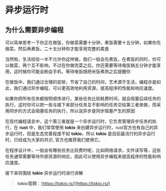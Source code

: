 # 异步运行时

## 为什么需要异步编程

可以简单思考一下你正在做饭，你做菜需要十分钟，煮饭需要十五分钟，如果你先做菜，然后再煮饭，二十五分钟你才能享用完整的美食

当然啦，生活经验一半不允许你这样做，我们一般会先煮饭，在煮饭的同时，你可以做菜，两个互不影响，不过在你做完菜之后，你还需要等待电饭锅五分钟才能享用，这时候你可能会刷会手机，等待电饭锅把米饭煮熟之后提醒你

在做饭中，我们通过合理的安排，节省了自己的时间，艺术源于生活，编程亦是如此，我们通过异步编程，可以更高效地利用资源，提高程序的性能和响应速度。

如果你把所有任务都按照顺序进行，某些任务比较耗费时间，就会阻塞后续任务的执行，这时你可以把一些与接下来部分任务互不影响的任务交给第三者来做，而采用同步的方式会阻塞任务的执行，所以说异步是同步阻塞产生的原因

在现代编程语言中，这个第三者就是一个异步运行时，它负责管理异步任务的执行，在 **rust** 中，我们常常使用 **tokio** 来创建异步运行时，rust官方也有自己的异步运行时，但是生态完善程度不如 **tokio**，所以 **tokio** 是目前最流行的异步运行时，已经成为大家的共识, 官方也推荐我们使用它。

在程序设计中，一般会有哪些任务比较费时呢，比如网络请求，文件读写等，这些任务通常需要等待外部资源的响应，因此可以使用异步编程来提高程序的性能和响应速度。

接下来将围绕 **tokio** 异步运行时进行讲解

> **tokio官网**：[https://tokio.rs/](https://tokio.rs/)
